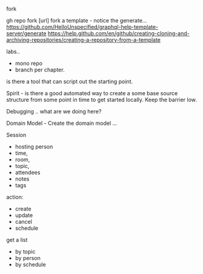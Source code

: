 fork

gh repo fork [url]
fork a template - notice the generate... https://github.com/HelloUnspecified/graphql-help-template-server/generate
https://help.github.com/en/github/creating-cloning-and-archiving-repositories/creating-a-repository-from-a-template

labs..

- mono repo
- branch per chapter.

is there a tool that can script out the starting point.

Spirit - is there a good automated way to create a some base source structure from some point in time to get started locally. Keep the barrier low.

Debugging .. what are we doing here?

Domain Model -
Create the domain model ...

Session

- hosting person
- time,
- room,
- topic,
- attendees
- notes
- tags

action:

- create
- update
- cancel
- schedule

get a list

- by topic
- by person
- by schedule
